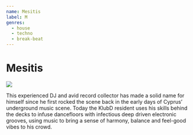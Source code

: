 ```yaml
---
name: Mesitis
label: M
genres:
  - house
  - techno
  - break-beat
---
```


# Mesitis

![](./assets/images/MESITIS.jpg)

This experienced DJ and avid record collector has made a solid name for himself since he first rocked the scene back in the early days of Cyprus’ underground music scene. Today the KlubD resident uses his skills behind the decks to infuse dancefloors with infectious deep driven electronic grooves, using music to bring a sense of harmony, balance and feel-good vibes to his crowd.
